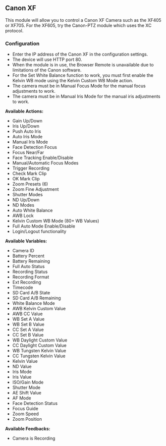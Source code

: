 ## Canon XF

This module will allow you to control a Canon XF Camera such as the XF405 or XF705. For the XF605, try the Canon-PTZ module which uses the XC protocol.

### Configuration
* Enter the IP address of the Canon XF in the configuration settings.
* The device will use HTTP port 80.
* When the module is in use, the Browser Remote is unavailable due to limitations of the Canon software.
* For the Set White Balance function to work, you must first enable the Kelvin WB mode using the Kelvin Custom WB Mode action. 
* The camera must be in Manual Focus Mode for the manual focus adjustments to work.
* The camera must be in Manual Iris Mode for the manual iris adjustments to work.

**Available Actions:**
* Gain Up/Down
* Iris Up/Down
* Push Auto Iris
* Auto Iris Mode
* Manual Iris Mode
* Face Detection Focus
* Focus Near/Far
* Face Tracking Enable/Disable
* Manual/Automatic Focus Modes
* Trigger Recording
* Check Mark Clip
* OK Mark Clip
* Zoom Presets (6)
* Zoom Fine Adjustment
* Shutter Modes
* ND Up/Down
* ND Modes
* Auto White Balance
* AWB Lock
* Kelvin Custom WB Mode (80+ WB Values)
* Full Auto Mode Enable/Disable
* Login/Logout functionality

**Available Variables:**
* Camera ID
* Battery Percent
* Battery Remaining
* Full Auto Status
* Recording Status
* Recording Format
* Ext Recording
* Timecode
* SD Card A/B State
* SD Card A/B Remaining
* White Balance Mode
* AWB Kelvin Custom Value
* AWB CC Value
* WB Set A Value
* WB Set B Value
* CC Set A Value
* CC Set B Value
* WB Daylight Custom Value
* CC Daylight Custom Value
* WB Tungsten Kelvin Value
* CC Tungsten Kelvin Value
* Kelvin Value
* ND Value
* Iris Mode
* Iris Value
* ISO/Gain Mode
* Shutter Mode
* AE Shift Value
* AF Mode
* Face Detection Status
* Focus Guide
* Zoom Speed
* Zoom Position

**Available Feedbacks:**
* Camera is Recording